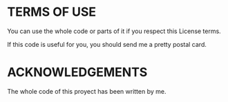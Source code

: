 # TERMS OF USE
You can use the whole code or parts of it if you respect this License terms.

If this code is useful for you, you should send me a pretty postal card.


# ACKNOWLEDGEMENTS
The whole code of this proyect has been written by me.


